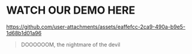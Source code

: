 # WATCH OUR DEMO HERE

https://github.com/user-attachments/assets/eaffefcc-2ca9-490a-b9e5-1d68b1d01a96

> DOOOOOOM, the nightmare of the devil
